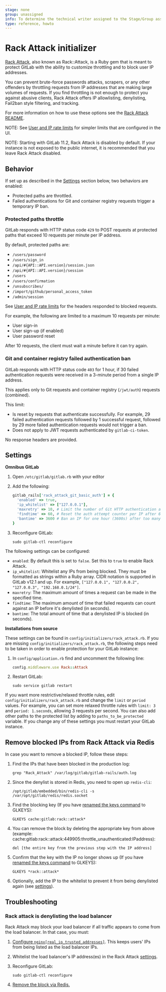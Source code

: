 ```yaml
---
stage: none
group: unassigned
info: To determine the technical writer assigned to the Stage/Group associated with this page, see https://about.gitlab.com/handbook/engineering/ux/technical-writing/#assignments
type: reference, howto
---
```


# Rack Attack initializer

[Rack Attack](https://github.com/kickstarter/rack-attack), also known as Rack::Attack, is a Ruby gem
that is meant to protect GitLab with the ability to customize throttling and
to block user IP addresses.

You can prevent brute-force passwords attacks, scrapers, or any other offenders
by throttling requests from IP addresses that are making large volumes of requests.
If you find throttling is not enough to protect you against abusive clients,
Rack Attack offers IP allowlisting, denylisting, Fail2ban style filtering, and
tracking.

For more information on how to use these options see the [Rack Attack README](https://github.com/kickstarter/rack-attack/blob/master/README.md).

NOTE:
See
[User and IP rate limits](../user/admin_area/settings/user_and_ip_rate_limits.md)
for simpler limits that are configured in the UI.

NOTE:
Starting with GitLab 11.2, Rack Attack is disabled by default. If your
instance is not exposed to the public internet, it is recommended that you leave
Rack Attack disabled.

## Behavior

If set up as described in the [Settings](#settings) section below, two behaviors
are enabled:

- Protected paths are throttled.
- Failed authentications for Git and container registry requests trigger a temporary IP ban.

### Protected paths throttle

GitLab responds with HTTP status code `429` to POST requests at protected paths
that exceed 10 requests per minute per IP address.

By default, protected paths are:

- `/users/password`
- `/users/sign_in`
- `/api/#{API::API.version}/session.json`
- `/api/#{API::API.version}/session`
- `/users`
- `/users/confirmation`
- `/unsubscribes/`
- `/import/github/personal_access_token`
- `/admin/session`

See [User and IP rate limits](../user/admin_area/settings/user_and_ip_rate_limits.md#response-headers) for the headers responded to blocked requests.

For example, the following are limited to a maximum 10 requests per minute:

- User sign-in
- User sign-up (if enabled)
- User password reset

After 10 requests, the client must wait a minute before it can
try again.

### Git and container registry failed authentication ban

GitLab responds with HTTP status code `403` for 1 hour, if 30 failed
authentication requests were received in a 3-minute period from a single IP address.

This applies only to Git requests and container registry (`/jwt/auth`) requests
(combined).

This limit:

- Is reset by requests that authenticate successfully. For example, 29
  failed authentication requests followed by 1 successful request, followed by 29
  more failed authentication requests would not trigger a ban.
- Does not apply to JWT requests authenticated by `gitlab-ci-token`.

No response headers are provided.

## Settings

**Omnibus GitLab**

1. Open `/etc/gitlab/gitlab.rb` with your editor
1. Add the following:

   ```ruby
   gitlab_rails['rack_attack_git_basic_auth'] = {
     'enabled' => true,
     'ip_whitelist' => ["127.0.0.1"],
     'maxretry' => 10, # Limit the number of Git HTTP authentication attempts per IP
     'findtime' => 60, # Reset the auth attempt counter per IP after 60 seconds
     'bantime' => 3600 # Ban an IP for one hour (3600s) after too many auth attempts
   }
   ```

1. Reconfigure GitLab:

   ```shell
   sudo gitlab-ctl reconfigure
   ```

The following settings can be configured:

- `enabled`: By default this is set to `false`. Set this to `true` to enable Rack Attack.
- `ip_whitelist`: Whitelist any IPs from being blocked. They must be formatted as strings within a Ruby array.
  CIDR notation is supported in GitLab v12.1 and up.
  For example, `["127.0.0.1", "127.0.0.2", "127.0.0.3", "192.168.0.1/24"]`.
- `maxretry`: The maximum amount of times a request can be made in the
  specified time.
- `findtime`: The maximum amount of time that failed requests can count against an IP
  before it's denylisted (in seconds).
- `bantime`: The total amount of time that a denylisted IP is blocked (in
  seconds).

**Installations from source**

These settings can be found in `config/initializers/rack_attack.rb`. If you are
missing `config/initializers/rack_attack.rb`, the following steps need to be
taken in order to enable protection for your GitLab instance:

1. In `config/application.rb` find and uncomment the following line:

   ```ruby
   config.middleware.use Rack::Attack
   ```

1. Restart GitLab:

   ```shell
   sudo service gitlab restart
   ```

If you want more restrictive/relaxed throttle rules, edit
`config/initializers/rack_attack.rb` and change the `limit` or `period` values.
For example, you can set more relaxed throttle rules with
`limit: 3` and `period: 1.seconds`, allowing 3 requests per second.
You can also add other paths to the protected list by adding to `paths_to_be_protected`
variable. If you change any of these settings you must restart your
GitLab instance.

## Remove blocked IPs from Rack Attack via Redis

In case you want to remove a blocked IP, follow these steps:

1. Find the IPs that have been blocked in the production log:

   ```shell
   grep "Rack_Attack" /var/log/gitlab/gitlab-rails/auth.log
   ```

1. Since the denylist is stored in Redis, you need to open up `redis-cli`:

   ```shell
   /opt/gitlab/embedded/bin/redis-cli -s /var/opt/gitlab/redis/redis.socket
   ```

1. Find the blocking key (If you have [renamed the keys command](https://docs.gitlab.com/omnibus/settings/redis.html#renamed-commands) to GLKEYS):

   ```plaintext
   GLKEYS cache:gitlab:rack::attack*
   ```

1. You can remove the block by deleting the appropriate key from above (example: cache:gitlab:rack::attack:449905:throttle_unauthenticated:IPaddress):

   ```plaintext
   del [the entire key from the previous step with the IP address] 
   ```

1. Confirm that the key with the IP no longer shows up (If you have [renamed the keys command](https://docs.gitlab.com/omnibus/settings/redis.html#renamed-commands) to GLKEYS):

   ```plaintext
   GLKEYS *rack::attack*
   ```

1. Optionally, add the IP to the whitelist to prevent it from being denylisted
   again (see [settings](#settings)).

## Troubleshooting

### Rack attack is denylisting the load balancer

Rack Attack may block your load balancer if all traffic appears to come from
the load balancer. In that case, you must:

1. [Configure `nginx[real_ip_trusted_addresses]`](https://docs.gitlab.com/omnibus/settings/nginx.html#configuring-gitlab-trusted_proxies-and-the-nginx-real_ip-module).
   This keeps users' IPs from being listed as the load balancer IPs.
1. Whitelist the load balancer's IP address(es) in the Rack Attack [settings](#settings).
1. Reconfigure GitLab:

   ```shell
   sudo gitlab-ctl reconfigure
   ```

1. [Remove the block via Redis.](#remove-blocked-ips-from-rack-attack-via-redis)
